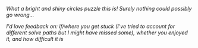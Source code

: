 *What a bright and shiny circles puzzle this is! Surely nothing could possibly go wrong...*

*I'd love feedback on: if/where you get stuck (I've tried to account for different solve paths but I might have missed some), whether you enjoyed it, and how difficult it is*